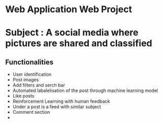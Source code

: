# Web Application Web Project
# Subject : A social media where pictures are shared and classified

## Functionalities
- User identification
- Post images
- Add filters and serch bar
- Automated labalelisation of the post through machine learning model
- Like posts
- Reinforcement Learning with human feedback
- Under a post is a feed with similar subject
- Comment section
- 
